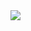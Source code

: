 <a href="https://github.com/Mrkheiri-hakr">
<img align="center" src="https://github-readme-stats.vercel.app/api?username=ghost1372&show_icons=true&count_private=true&include_all_commits=true &theme=dracula" /></a>
